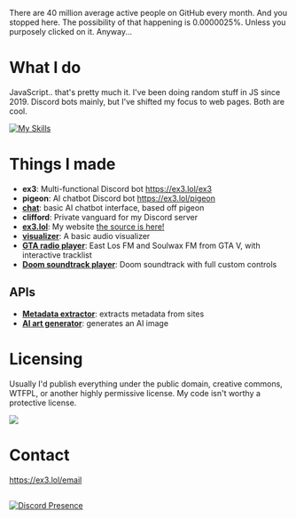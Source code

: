 There are 40 million average active people on GitHub every month. And you stopped here. The possibility of that happening is 0.0000025%. Unless you purposely clicked on it. Anyway...

# What I do
JavaScript.. that's pretty much it. I've been doing random stuff in JS since 2019. Discord bots mainly, but I've shifted my focus to web pages. Both are cool.

[![My Skills](https://skillicons.dev/icons?i=html,js,nodejs)](https://skillicons.dev)

# Things I made
- **ex3**: Multi-functional Discord bot
https://ex3.lol/ex3
- **pigeon**: AI chatbot Discord bot
https://ex3.lol/pigeon
- [**chat**](https://chat.ex3.lol): basic AI chatbot interface, based off pigeon
- **clifford**: Private vanguard for my Discord server
- [**ex3.lol**](https://ex3.lol): My website [the source is here!](https://github.com/exerinity/ex3.lol)
- [**visualizer**](https://visualizer.ex3.lol): A basic audio visualizer
- [**GTA radio player**](https://radio.ex3.lol): East Los FM and Soulwax FM from GTA V, with interactive tracklist
- [**Doom soundtrack player**](https://doom-ost.ex3.lol): Doom soundtrack with full custom controls
## APIs
- [**Metadata extractor**](https://metadata.ex3.lol/?site=): extracts metadata from sites
- [**AI art generator**](https://aigen.ex3.lol/?prompt=): generates an AI image

# Licensing
Usually I'd publish everything under the public domain, creative commons, WTFPL, or another highly permissive license. My code isn't worthy a protective license.

![](https://media1.tenor.com/m/RL0-tTg3QOQAAAAd/oh-no.gif)

# Contact
https://ex3.lol/email

##
[![Discord Presence](https://lanyard.cnrad.dev/api/683100147512770602)](https://sp.ex3.lol/status)
